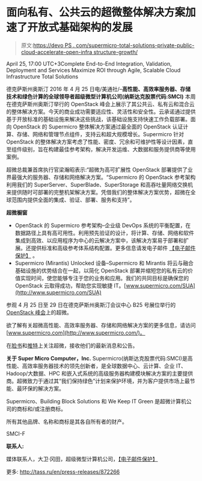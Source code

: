 # 面向私有、公共云的超微整体解决方案加速了开放式基础架构的发展

> 原文:[https://devo PS . com/supermicro-total-solutions-private-public-cloud-accelerate-open-infra structure-growth/](https://devops.com/supermicro-total-solutions-private-public-cloud-accelerate-open-infrastructure-growth/)

April 25, 17:00 UTC+3Complete End-to-End Integration, Validation, Deployment and Services Maximize ROI through Agile, Scalable Cloud Infrastructure Total Solutions

德克萨斯州奥斯汀 2016 年 4 月 25 日电/美通社/–**高性能、高效率服务器、存储技术和绿色计算的全球领导者超级微型计算机公司(纳斯达克股票代码:SMCI)** 本周在德克萨斯州奥斯汀举行的 OpenStack 峰会上展示了其公共云、私有云和混合云的整体解决方案。今天的商业成功需要适应性、灵活性和安全性。云承诺通过提供基于开放标准的基础设施来解决这些挑战，该基础设施支持快速工作负载部署。面向 OpenStack 的 Supermicro 整体解决方案通过最全面的 OpenStack 认证计算、存储、网络和管理节点组件，支持云和超大规模增长。Supermicro 针对 OpenStack 的整体解决方案考虑了性能、密度、冗余和可维护性等设计因素，直至组件级别，旨在构建最佳参考架构，解决开发运维、大数据和服务提供商等使用案例。

超微总裁兼首席执行官梁瀚昭表示:“超微为高可扩展性 OpenStack 部署提供了业界最强大的服务器、存储和网络解决方案。“Supermicro 的 OpenStack 参考架构利用我们的 SuperServer、SuperBlade、SuperStorage 和高吞吐量网络交换机来提供随时可部署的完整机架解决方案。凭借我们的整体解决方案优势，超微在全球范围内提供全面的集成、验证、部署、服务和支持”。

**超微橱窗**

*   OpenStack 的 Supermicro 参考架构–企业级 DevOps 系统的平衡配置，在数据路径上具有高可用性。利用预先验证的设计，将计算、存储、网络和软件集成到高效、以应用程序为中心的云解决方案中，该解决方案易于部署和扩展。还提供标准和高级参考体系结构配置。更多信息请发电子邮件 [【电子邮件保护】](/cdn-cgi/l/email-protection#b6e2d9c2d7dae9e5d9dac3c2dfd9d8c5f6c5c3c6d3c4dbdfd5c4d998d5d9db) 。
*   Supermicro (Mirantis) Unlocked 设备–Supermicro 和 Mirantis 将云与融合基础设施的优势结合在一起，以简化 OpenStack 部署并缩短您的私有云的价值实现时间，使您能够专注于您的业务和应用。我们的共同目标是确保您的 OpenStack 云取得成功，帮助您实现敏捷 IT。[www.supermicro.com/SUA](http://www.supermicro.com/SUA)

参观 4 月 25 日至 29 日在德克萨斯州奥斯汀会议中心 B25 号展位举行的 [OpenStack 峰会](https://www.openstack.org/summit/)上的超微。

欲了解有关超微高性能、高效率服务器、存储和网络解决方案的更多信息，请访问[www.supermicro.com](http://www.supermicro.com/)。

在[脸书](https://www.facebook.com/Supermicro)和[推特](https://twitter.com/Supermicro_SMCI)上关注超微，接收他们的最新消息和公告。

**关于 Super Micro Computer，Inc.**
Supermicro(纳斯达克股票代码:SMCI)是高性能、高效率服务器技术的领先创新者，是全球数据中心、云计算、企业 IT、Hadoop/大数据、HPC 和嵌入式系统的高级服务器构建模块解决方案的主要提供商。超微致力于通过其“我们保持绿色”计划来保护环境，并为客户提供市场上最节能、最环保的解决方案。

Supermicro、Building Block Solutions 和 We Keep IT Green 是超微计算机公司的商标和/或注册商标。

所有其他品牌、名称和商标是其各自所有者的财产。

SMCI-F

**联系人:**

媒体联系人，大卫·冈田，超级微型计算机公司，[【电子邮件保护】](/cdn-cgi/l/email-protection)

更多:
http://tass.ru/en/press-releases/872266
